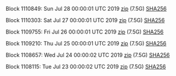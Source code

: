 Block 1110849: Sun Jul 28 00:00:01 UTC 2019 [zip](https://dash-bootstrap.ams3.digitaloceanspaces.com/mainnet/2019-07-28/bootstrap.dat.zip) (7.5G) [SHA256](https://dash-bootstrap.ams3.digitaloceanspaces.com/mainnet/2019-07-28/sha256.txt)

Block 1110303: Sat Jul 27 00:00:01 UTC 2019 [zip](https://dash-bootstrap.ams3.digitaloceanspaces.com/mainnet/2019-07-27/bootstrap.dat.zip) (7.5G) [SHA256](https://dash-bootstrap.ams3.digitaloceanspaces.com/mainnet/2019-07-27/sha256.txt)

Block 1109755: Fri Jul 26 00:00:01 UTC 2019 [zip](https://dash-bootstrap.ams3.digitaloceanspaces.com/mainnet/2019-07-26/bootstrap.dat.zip) (7.5G) [SHA256](https://dash-bootstrap.ams3.digitaloceanspaces.com/mainnet/2019-07-26/sha256.txt)

Block 1109210: Thu Jul 25 00:00:01 UTC 2019 [zip](https://dash-bootstrap.ams3.digitaloceanspaces.com/mainnet/2019-07-25/bootstrap.dat.zip) (7.5G) [SHA256](https://dash-bootstrap.ams3.digitaloceanspaces.com/mainnet/2019-07-25/sha256.txt)

Block 1108657: Wed Jul 24 00:00:02 UTC 2019 [zip](https://dash-bootstrap.ams3.digitaloceanspaces.com/mainnet/2019-07-24/bootstrap.dat.zip) (7.5G) [SHA256](https://dash-bootstrap.ams3.digitaloceanspaces.com/mainnet/2019-07-24/sha256.txt)

Block 1108115: Tue Jul 23 00:00:02 UTC 2019 [zip](https://dash-bootstrap.ams3.digitaloceanspaces.com/mainnet/2019-07-23/bootstrap.dat.zip) (7.5G) [SHA256](https://dash-bootstrap.ams3.digitaloceanspaces.com/mainnet/2019-07-23/sha256.txt)
